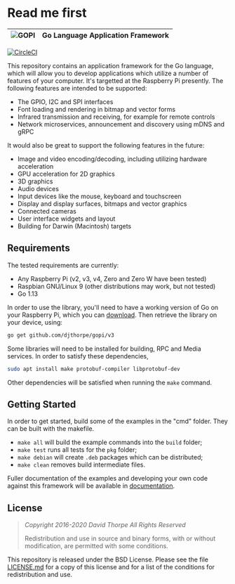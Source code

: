 # Read me first

| ![GOPI](https://raw.githubusercontent.com/djthorpe/gopi/master/etc/images/gopi-800x388.png) |  Go Language Application Framework |
| :--- | :--- |


[![CircleCI](https://circleci.com/gh/djthorpe/gopi/tree/v3.svg?style=svg)](https://circleci.com/gh/djthorpe/gopi/tree/v3)

This repository contains an application framework for the Go language, which will allow you to develop applications which utilize a number of features of your computer. It's targetted at the Raspberry Pi presently. The following features are intended to be supported:

* The GPIO, I2C and SPI interfaces
* Font loading and rendering in bitmap and vector forms
* Infrared transmission and receiving, for example for remote controls
* Network microservices, announcement and discovery using mDNS and gRPC

It would also be great to support the following features in the future:

* Image and video encoding/decoding, including utilizing hardware
  acceleration
* GPU acceleration for 2D graphics
* 3D graphics
* Audio devices
* Input devices like the mouse, keyboard and touchscreen
* Display and display surfaces, bitmaps and vector graphics
* Connected cameras
* User interface widgets and layout
* Building for Darwin \(Macintosh\) targets

## Requirements

The tested requirements are currently:

* Any Raspberry Pi \(v2, v3, v4, Zero and Zero W have been tested\)
* Raspbian GNU/Linux 9 \(other distributions may work, but not tested\)
* Go 1.13

In order to use the library, you'll need to have a working version of Go on your Raspberry Pi, which you can [download](https://golang.org/dl/). Then retrieve the library on your device, using:

```bash
go get github.com/djthorpe/gopi/v3
```

Some libraries will need to be installed for building, RPC and Media services.
In order to satisfy these dependencies,

```bash
sudo apt install make protobuf-compiler libprotobuf-dev
```

Other dependencies will be satisfied when running the `make` command.

## Getting Started

In order to get started, build some of the examples in the "cmd" folder. They can be built with the makefile.

* `make all` will build the example commands into the `build` folder;
* `make test` runs all tests for the `pkg` folder;
* `make debian` will create `.deb` packages which can be distributed;
* `make clean` removes build intermediate files.

Fuller documentation of the examples and developing your own code against this 
framework will be available in [documentation](https://gopi.mutablelogic.com/).

## License

> _Copyright 2016-2020 David Thorpe All Rights Reserved_
>
> Redistribution and use in source and binary forms, with or without 
> modification, are permitted with some conditions. 

This repository is released under the BSD License. Please see the file [LICENSE.md](LICENSE.md) for a copy of this license and for a list of the conditions for redistribution and use.

